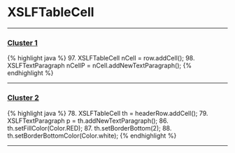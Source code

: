 # XSLFTableCell

***

### [Cluster 1](./1)
{% highlight java %}
97. XSLFTableCell nCell = row.addCell();
98. XSLFTextParagraph nCellP = nCell.addNewTextParagraph();
{% endhighlight %}

***

### [Cluster 2](./2)
{% highlight java %}
78. XSLFTableCell th = headerRow.addCell();
79. XSLFTextParagraph p = th.addNewTextParagraph();
86. th.setFillColor(Color.RED);
87. th.setBorderBottom(2);
88. th.setBorderBottomColor(Color.white);
{% endhighlight %}

***

